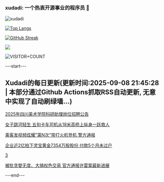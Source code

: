 ### xudadi: 一个热衷开源事业的程序员 👋

![xudadi](https://github-readme-stats-git-masterorgs-github-readme-stats-team.vercel.app/api?username=xudadi)

[![Top Langs](https://github-readme-stats.vercel.app/api/top-langs/?username=xudadi)](https://github.com/anuraghazra/github-readme-stats)

[![GitHub Streak](https://streak-stats.demolab.com?user=xudadi&locale=zh_Hans)](https://git.io/streak-stats)

![](https://raw.githubusercontent.com/xudadi/xudadi/main/assets/github-contribution-grid-snake.svg)

![VISITOR+COUNT](https://komarev.com/ghpvc/?username=xudadi&label=VISITOR+COUNT)


---start---

## Xudadi的每日更新(更新时间:2025-09-08 21:45:28 | 本部分通过Github Actions抓取RSS自动更新, 无意中实现了自动刷绿墙...)

[2025年四川美术学院科研助理岗位招聘公告](https://www.gongkaoleida.com/article/2607946)

[女子跳河轻生 五旬卡车司机从18米高桥上纵身一跃救人](https://m.163.com/news/article/K8V2VTOB053469LG.html)

[乘客发视频炫耀"第N次"带打火机登机 警方通报](https://m.163.com/news/article/K8UVCMVO0534A4SC.html)

[企业近2亿拍下灵宝黄金7354万股股份 付款5个月未过户](https://m.163.com/news/article/K8UM753F051492T3.html)

[3](https://m.163.com/touch/news/sub/domestic)

[被批贪婪无度、大搞权色交易 官方通报许雷案最新进展](https://m.163.com/news/article/K8URCNBP05345ARG.html)

---end---
